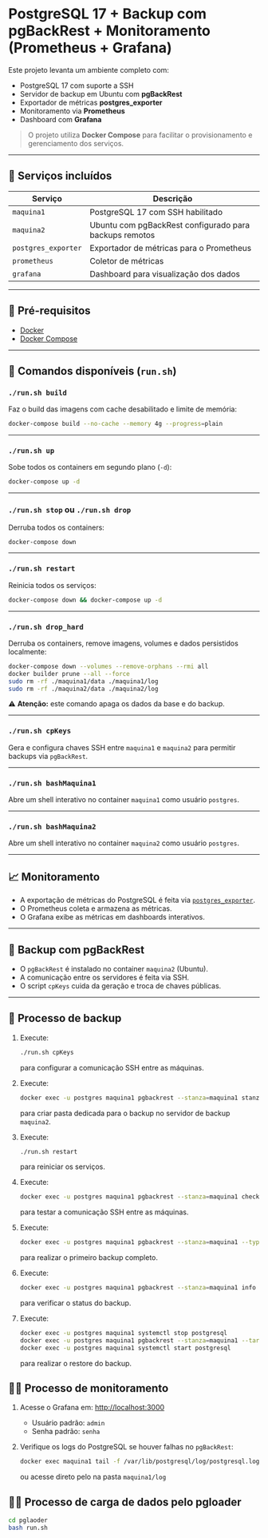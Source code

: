 
# PostgreSQL 17 + Backup com pgBackRest + Monitoramento (Prometheus + Grafana)

Este projeto levanta um ambiente completo com:

- PostgreSQL 17 com suporte a SSH
- Servidor de backup em Ubuntu com **pgBackRest**
- Exportador de métricas **postgres_exporter**
- Monitoramento via **Prometheus**
- Dashboard com **Grafana**

> O projeto utiliza **Docker Compose** para facilitar o provisionamento e gerenciamento dos serviços.

---

## 🚀 Serviços incluídos

| Serviço              | Descrição                                                    |
|----------------------|--------------------------------------------------------------|
| `maquina1`           | PostgreSQL 17 com SSH habilitado                             |
| `maquina2`           | Ubuntu com pgBackRest configurado para backups remotos       |
| `postgres_exporter`  | Exportador de métricas para o Prometheus                     |
| `prometheus`         | Coletor de métricas                                          |
| `grafana`            | Dashboard para visualização dos dados                        |

---

## 📜 Pré-requisitos

- [Docker](https://www.docker.com/)
- [Docker Compose](https://docs.docker.com/compose/)

---

## 🔧 Comandos disponíveis (`run.sh`)

### `./run.sh build`

Faz o build das imagens com cache desabilitado e limite de memória:

```bash
docker-compose build --no-cache --memory 4g --progress=plain
```

---

### `./run.sh up`

Sobe todos os containers em segundo plano (`-d`):

```bash
docker-compose up -d
```

---

### `./run.sh stop` ou `./run.sh drop`

Derruba todos os containers:

```bash
docker-compose down
```

---

### `./run.sh restart`

Reinicia todos os serviços:

```bash
docker-compose down && docker-compose up -d
```

---

### `./run.sh drop_hard`

Derruba os containers, remove imagens, volumes e dados persistidos localmente:

```bash
docker-compose down --volumes --remove-orphans --rmi all
docker builder prune --all --force
sudo rm -rf ./maquina1/data ./maquina1/log
sudo rm -rf ./maquina2/data ./maquina2/log
```

⚠️ **Atenção:** este comando apaga os dados da base e do backup.

---

### `./run.sh cpKeys`

Gera e configura chaves SSH entre `maquina1` e `maquina2` para permitir backups via `pgBackRest`.

---

### `./run.sh bashMaquina1`

Abre um shell interativo no container `maquina1` como usuário `postgres`.

---

### `./run.sh bashMaquina2`

Abre um shell interativo no container `maquina2` como usuário `postgres`.

---

## 📈 Monitoramento

* A exportação de métricas do PostgreSQL é feita via [`postgres_exporter`](https://github.com/prometheus-community/postgres_exporter).
* O Prometheus coleta e armazena as métricas.
* O Grafana exibe as métricas em dashboards interativos.

---

## 💾 Backup com pgBackRest

* O `pgBackRest` é instalado no container `maquina2` (Ubuntu).
* A comunicação entre os servidores é feita via SSH.
* O script `cpKeys` cuida da geração e troca de chaves públicas.

---

## 📂 Processo de backup

1. Execute:

   ```bash
   ./run.sh cpKeys
   ```

   para configurar a comunicação SSH entre as máquinas.

2. Execute:

   ```bash
   docker exec -u postgres maquina1 pgbackrest --stanza=maquina1 stanza-create
   ```

   para criar pasta dedicada para o backup no servidor de backup `maquina2`.

3. Execute:

   ```bash
   ./run.sh restart
   ```

   para reiniciar os serviços.

4. Execute:

   ```bash
   docker exec -u postgres maquina1 pgbackrest --stanza=maquina1 check
   ```

   para testar a comunicação SSH entre as máquinas.

5. Execute:

   ```bash
   docker exec -u postgres maquina1 pgbackrest --stanza=maquina1 --type=full backup
   ```

   para realizar o primeiro backup completo.

6. Execute:

   ```bash
   docker exec -u postgres maquina1 pgbackrest --stanza=maquina1 info
   ```

   para verificar o status do backup.

7. Execute:

   ```bash
   docker exec -u postgres maquina1 systemctl stop postgresql
   docker exec -u postgres maquina1 pgbackrest --stanza=maquina1 --target-time="2025-07-05 15:01:33-03" --type=time   restore
   docker exec -u postgres maquina1 systemctl start postgresql
   ```

   para realizar o restore do backup.

## 🧑‍💻 Processo de monitoramento

1. Acesse o Grafana em: [http://localhost:3000](http://localhost:3000)

   * Usuário padrão: `admin`
   * Senha padrão: `senha`

2. Verifique os logs do PostgreSQL se houver falhas no `pgBackRest`:

   ```bash
   docker exec maquina1 tail -f /var/lib/postgresql/log/postgresql.log
   ```

   ou acesse direto pelo na pasta `maquina1/log`

## 🧑‍💻 Processo de carga de dados pelo pgloader

   ```bash
   cd pglaoder
   bash run.sh
   ```

